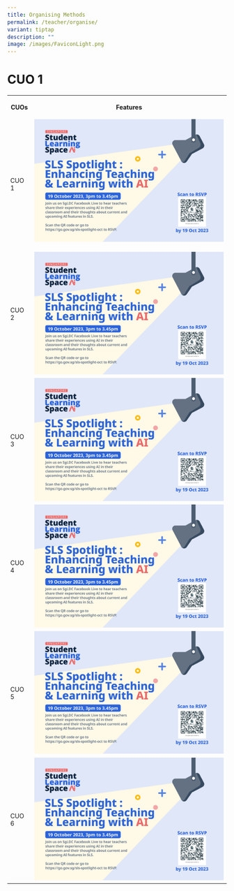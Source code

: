 ```yaml
---
title: Organising Methods
permalink: /teacher/organise/
variant: tiptap
description: ""
image: /images/FaviconLight.png
---
```

<h1>CUO 1</h1>
<table style="minWidth: 50px">
<colgroup>
<col>
<col>
</colgroup>
<tbody>
<tr>
<th rowspan="1" colspan="1">
<p>CUOs</p>
</th>
<th rowspan="1" colspan="1">
<p>Features</p>
</th>
</tr>
<tr>
<td rowspan="1" colspan="1">
<p>CUO 1</p>
</td>
<td rowspan="1" colspan="1">
<div class="isomer-image-wrapper">
<img style="width: 100%;" height="auto" width="100%" alt="" src="/images/2Teacher/slsspotlightenhancingteachingandlearningwithai.png">
</div>
<p></p>
</td>
</tr>
<tr>
<td rowspan="1" colspan="1">
<p>CUO 2</p>
</td>
<td rowspan="1" colspan="1">
<div class="isomer-image-wrapper">
<img style="width: 100%;" height="auto" width="100%" alt="" src="/images/2Teacher/slsspotlightenhancingteachingandlearningwithai.png">
</div>
</td>
</tr>
<tr>
<td rowspan="1" colspan="1">
<p>CUO 3</p>
</td>
<td rowspan="1" colspan="1">
<div class="isomer-image-wrapper">
<img style="width: 100%;" height="auto" width="100%" alt="" src="/images/2Teacher/slsspotlightenhancingteachingandlearningwithai.png">
</div>
</td>
</tr>
<tr>
<td rowspan="1" colspan="1">
<p>CUO 4</p>
</td>
<td rowspan="1" colspan="1">
<div class="isomer-image-wrapper">
<img style="width: 100%;" height="auto" width="100%" alt="" src="/images/2Teacher/slsspotlightenhancingteachingandlearningwithai.png">
</div>
</td>
</tr>
<tr>
<td rowspan="1" colspan="1">
<p>CUO 5</p>
</td>
<td rowspan="1" colspan="1">
<div class="isomer-image-wrapper">
<img style="width: 100%;" height="auto" width="100%" alt="" src="/images/2Teacher/slsspotlightenhancingteachingandlearningwithai.png">
</div>
</td>
</tr>
<tr>
<td rowspan="1" colspan="1">
<p>CUO 6</p>
</td>
<td rowspan="1" colspan="1">
<div class="isomer-image-wrapper">
<img style="width: 100%;" height="auto" width="100%" alt="" src="/images/2Teacher/slsspotlightenhancingteachingandlearningwithai.png">
</div>
</td>
</tr>
</tbody>
</table>
<p></p>